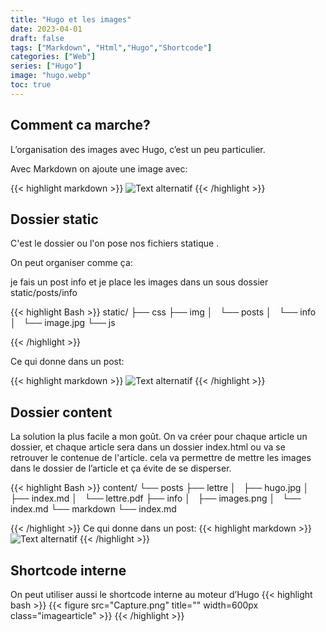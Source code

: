 ```yaml
---
title: "Hugo et les images"
date: 2023-04-01
draft: false
tags: ["Markdown", "Html","Hugo","Shortcode"]
categories: ["Web"]
series: ["Hugo"]
image: "hugo.webp"
toc: true
---
```

## Comment ca marche?
L’organisation des images avec Hugo, c’est un peu particulier.

Avec Markdown on ajoute une image avec:

{{< highlight markdown >}}
![Text alternatif](image.jpg)
{{< /highlight >}}


## Dossier static
C'est le dossier ou l'on pose nos fichiers statique .

On peut organiser comme ça: 

je fais un post info et je place les images dans un sous dossier static/posts/info

{{< highlight Bash >}}
static/
├── css
├── img
│   └── posts
│       └── info
│           └── image.jpg
└── js

{{< /highlight >}}


Ce qui donne dans un post:

{{< highlight markdown >}}
![Text alternatif](/img/posts/info/hugo.jpg)
{{< /highlight >}}

## Dossier content
La solution la plus facile a mon goût.
On va créer pour chaque article un dossier, et chaque article sera dans un dossier index.html ou va se retrouver le contenue de l'article.
cela va permettre de mettre les images dans le dossier de l’article et ça évite de se disperser.

{{< highlight Bash >}}
content/
└── posts
    ├── lettre
    │   ├── hugo.jpg
    │   ├── index.md
    │   └── lettre.pdf
    ├── info
    │   ├── images.png
    │   └── index.md
    └── markdown
        └── index.md
 
{{< /highlight >}}
Ce qui donne dans un post:
{{< highlight markdown >}}
![Text alternatif](hugo.jpg)
{{< /highlight >}}

## Shortcode interne
On peut utiliser aussi le shortcode interne au moteur d’Hugo
{{< highlight bash >}}
{{< figure src="Capture.png" title="" width=600px class="imagearticle" >}}
{{< /highlight >}}




